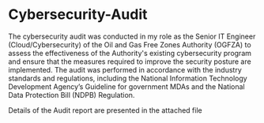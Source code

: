 # Cybersecurity-Audit

The cybersecurity audit was conducted in my role as the Senior IT Engineer (Cloud/Cybersecurity) of the Oil and Gas Free Zones Authority (OGFZA) to assess the effectiveness of the Authority's existing cybersecurity program and ensure that the measures required to improve the security posture are implemented. The audit was performed in accordance with the industry standards and regulations, including the National Information Technology Development Agency’s Guideline for government MDAs and the National Data Protection Bill (NDPB) Regulation.

Details of the Audit report are presented in the attached file
